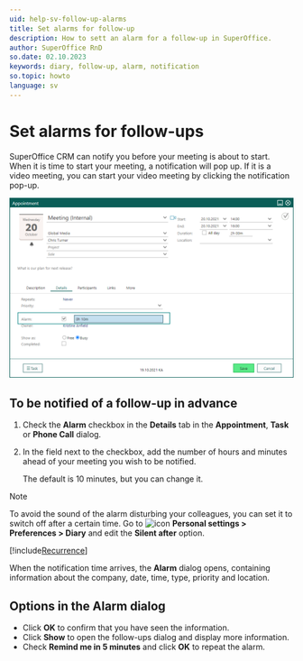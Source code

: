 ```yaml
---
uid: help-sv-follow-up-alarms
title: Set alarms for follow-up
description: How to sett an alarm for a follow-up in SuperOffice.
author: SuperOffice RnD
so.date: 02.10.2023
keywords: diary, follow-up, alarm, notification
so.topic: howto
language: sv
---
```


# Set alarms for follow-ups

SuperOffice CRM can notify you before your meeting is about to start. When it is time to start your meeting, a notification will pop up. If it is a video meeting, you can start your video meeting by clicking the notification pop-up.

![You can set an alarm so you get a notification before your meeting begins -screenshot][img2]

## To be notified of a follow-up in advance

1. Check the **Alarm** checkbox in the **Details** tab in the **Appointment**, **Task** or **Phone Call** dialog.
1. In the field next to the checkbox, add the number of hours and minutes ahead of your meeting you wish to be notified.

    The default is 10 minutes, but you can change it.

> [!NOTE]
> To avoid the sound of the alarm disturbing your colleagues, you can set it to switch off after a certain time. Go to ![icon][img1] **Personal settings > Preferences > Diary** and edit the **Silent after** option.

[!include[Recurrence](includes/note-repetition.md)]

When the notification time arrives, the **Alarm** dialog opens, containing information about the company, date, time, type, priority and location.

## Options in the Alarm dialog

* Click **OK** to confirm that you have seen the information.
* Click **Show** to open the follow-ups dialog and display more information.
* Check **Remind me in 5 minutes** and click **OK** to repeat the alarm.

<!-- Referenced links -->

<!-- Referenced images -->
[img1]: ../../../media/icons/personal-settings-small.png
[img2]: media/appointment-alarm-on-meeting.png

